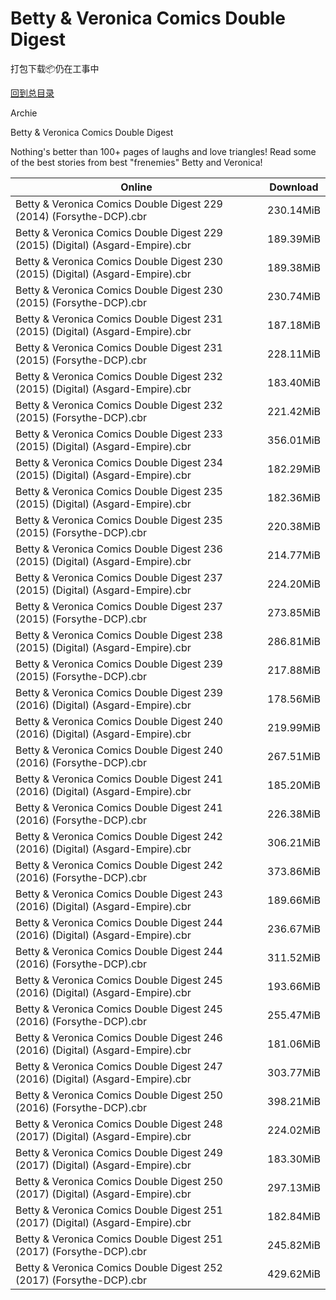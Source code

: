 # Betty & Veronica Comics Double Digest

打包下载📦仍在工事中

[回到总目录](/Catalogs.md)

Archie

Betty & Veronica Comics Double Digest

Nothing's better than 100+ pages of laughs and love triangles! Read some of the best stories from best "frenemies" Betty and Veronica!





Online | Download
--- | ---
Betty & Veronica Comics Double Digest 229 (2014) (Forsythe-DCP).cbr | 230.14MiB
Betty & Veronica Comics Double Digest 229 (2015) (Digital) (Asgard-Empire).cbr | 189.39MiB
Betty & Veronica Comics Double Digest 230 (2015) (Digital) (Asgard-Empire).cbr | 189.38MiB
Betty & Veronica Comics Double Digest 230 (2015) (Forsythe-DCP).cbr | 230.74MiB
Betty & Veronica Comics Double Digest 231 (2015) (Digital) (Asgard-Empire).cbr | 187.18MiB
Betty & Veronica Comics Double Digest 231 (2015) (Forsythe-DCP).cbr | 228.11MiB
Betty & Veronica Comics Double Digest 232 (2015) (Digital) (Asgard-Empire).cbr | 183.40MiB
Betty & Veronica Comics Double Digest 232 (2015) (Forsythe-DCP).cbr | 221.42MiB
Betty & Veronica Comics Double Digest 233 (2015) (Digital) (Asgard-Empire).cbr | 356.01MiB
Betty & Veronica Comics Double Digest 234 (2015) (Digital) (Asgard-Empire).cbr | 182.29MiB
Betty & Veronica Comics Double Digest 235 (2015) (Digital) (Asgard-Empire).cbr | 182.36MiB
Betty & Veronica Comics Double Digest 235 (2015) (Forsythe-DCP).cbr | 220.38MiB
Betty & Veronica Comics Double Digest 236 (2015) (Digital) (Asgard-Empire).cbr | 214.77MiB
Betty & Veronica Comics Double Digest 237 (2015) (Digital) (Asgard-Empire).cbr | 224.20MiB
Betty & Veronica Comics Double Digest 237 (2015) (Forsythe-DCP).cbr | 273.85MiB
Betty & Veronica Comics Double Digest 238 (2015) (Digital) (Asgard-Empire).cbr | 286.81MiB
Betty & Veronica Comics Double Digest 239 (2015) (Forsythe-DCP).cbr | 217.88MiB
Betty & Veronica Comics Double Digest 239 (2016) (Digital) (Asgard-Empire).cbr | 178.56MiB
Betty & Veronica Comics Double Digest 240 (2016) (Digital) (Asgard-Empire).cbr | 219.99MiB
Betty & Veronica Comics Double Digest 240 (2016) (Forsythe-DCP).cbr | 267.51MiB
Betty & Veronica Comics Double Digest 241 (2016) (Digital) (Asgard-Empire).cbr | 185.20MiB
Betty & Veronica Comics Double Digest 241 (2016) (Forsythe-DCP).cbr | 226.38MiB
Betty & Veronica Comics Double Digest 242 (2016) (Digital) (Asgard-Empire).cbr | 306.21MiB
Betty & Veronica Comics Double Digest 242 (2016) (Forsythe-DCP).cbr | 373.86MiB
Betty & Veronica Comics Double Digest 243 (2016) (Digital) (Asgard-Empire).cbr | 189.66MiB
Betty & Veronica Comics Double Digest 244 (2016) (Digital) (Asgard-Empire).cbr | 236.67MiB
Betty & Veronica Comics Double Digest 244 (2016) (Forsythe-DCP).cbr | 311.52MiB
Betty & Veronica Comics Double Digest 245 (2016) (Digital) (Asgard-Empire).cbr | 193.66MiB
Betty & Veronica Comics Double Digest 245 (2016) (Forsythe-DCP).cbr | 255.47MiB
Betty & Veronica Comics Double Digest 246 (2016) (Digital) (Asgard-Empire).cbr | 181.06MiB
Betty & Veronica Comics Double Digest 247 (2016) (Digital) (Asgard-Empire).cbr | 303.77MiB
Betty & Veronica Comics Double Digest 250 (2016) (Forsythe-DCP).cbr | 398.21MiB
Betty & Veronica Comics Double Digest 248 (2017) (Digital) (Asgard-Empire).cbr | 224.02MiB
Betty & Veronica Comics Double Digest 249 (2017) (Digital) (Asgard-Empire).cbr | 183.30MiB
Betty & Veronica Comics Double Digest 250 (2017) (Digital) (Asgard-Empire).cbr | 297.13MiB
Betty & Veronica Comics Double Digest 251 (2017) (Digital) (Asgard-Empire).cbr | 182.84MiB
Betty & Veronica Comics Double Digest 251 (2017) (Forsythe-DCP).cbr | 245.82MiB
Betty & Veronica Comics Double Digest 252 (2017) (Forsythe-DCP).cbr | 429.62MiB